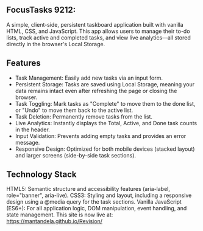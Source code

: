 ## FocusTasks 9212: 
A simple, client-side, persistent taskboard application built with vanilla HTML, CSS, and JavaScript. This app allows users to manage their to-do lists, track active and completed tasks, and view live analytics—all stored directly in the browser's Local Storage.

## Features
- Task Management: Easily add new tasks via an input form.
- Persistent Storage: Tasks are saved using Local Storage, meaning your data remains intact even after refreshing the page or closing the browser.
- Task Toggling: Mark tasks as "Complete" to move them to the done list, or "Undo" to move them back to the active list.
- Task Deletion: Permanently remove tasks from the list.
- Live Analytics: Instantly displays the Total, Active, and Done task counts in the header.
- Input Validation: Prevents adding empty tasks and provides an error message.
- Responsive Design: Optimized for both mobile devices (stacked layout) and larger screens (side-by-side task sections).

## Technology Stack
HTML5: Semantic structure and accessibility features (aria-label, role="banner", aria-live).
CSS3: Styling and layout, including a responsive design using a @media query for the task sections.
Vanilla JavaScript (ES6+): For all application logic, DOM manipulation, event handling, and state management.
 
This site is now live at: https://mantandela.github.io/Revision/

 
